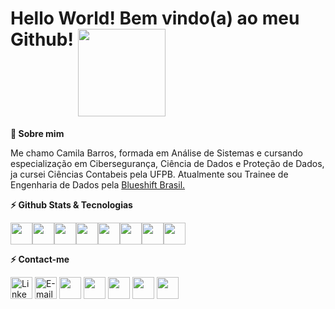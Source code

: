<div align='left'><h1>Hello World! Bem vindo(a) ao meu Github!   <img align="top" width="140" src="https://media.giphy.com/media/FNBvO1cg4G2DkZE3fa/giphy.gif"></h1></div>


<div><p><summary><b>🤙 Sobre mim</b></summary></p>
<p>Me chamo Camila Barros, formada em Análise de Sistemas e cursando especialização em Cibersegurança, Ciência de Dados e Proteção de Dados, ja cursei Ciências Contabeis pela UFPB. Atualmente sou Trainee de Engenharia de Dados pela <a href="https://blueshift.com.br/" target="_blank">Blueshift Brasil.</a></br>
                                                                                                                           
</div>
<div><p><summary><b>⚡ Github Stats & Tecnologias</b></summary></p>
</p></div><p>
<img width="35px" src="https://cdn-icons-png.flaticon.com/128/873/873107.png"/><img width="35px" src="https://cdn-icons-png.flaticon.com/128/2772/2772128.png"/><img width="35px" src="https://cdn-icons-png.flaticon.com/128/1822/1822899.png"/><img width="35px" src="https://cdn-icons-png.flaticon.com/128/5968/5968292.png"/><img width="35px" src="https://cdn-icons-png.flaticon.com/128/5968/5968322.png"/><img width="35px" src="https://user-images.githubusercontent.com/12401985/69677784-80bec400-1082-11ea-89b2-b2120eb84676.png"/><img width="35px" src="https://cdn-icons-png.flaticon.com/128/888/888859.png"/><img width="35px" src="https://cdn-icons-png.flaticon.com/128/888/888847.png"/></p>


</div>
<div><p><summary><b>⚡ Contact-me </b></summary></p>
</p></div><p>
<a href= "https://www.linkedin.com/in/camilabsfreire/">
<img width="35px" alt="LinkedIn" src="https://cdn-icons-png.flaticon.com/512/145/145807.png"/></a>
<a href="mailto:camilabsfreire@gmail.com">
<img alt="E-mail" width="35px" src="https://cdn-icons-png.flaticon.com/128/270/270021.png"/></a>
<a href="https://web.dio.me/users/camilabsfreire?tab=achievements"><img width="35px" src="https://christyschott.github.io/portfolio.github.io/assets/img/about/7.png"/></a>
<a href="https://discord.gg/23txqxe9HZ"><img width="35px" src="https://cdn.iconscout.com/icon/free/png-256/discord-3691244-3073764.png"/></a>
<a href= "https://pt.stackoverflow.com/users/244762/mila-freire"><img width="35px" src="https://icons-for-free.com/iconfiles/png/512/media+social+square+stackoverflow+icon-1320185557326369004.png"/></a>
<a href= "https://cursos.alura.com.br/user/camilabsfreire/fullCertificate/8a52a98ac4f0017c250f3f7f1af7f5f4"><img width="35px" src="https://is5-ssl.mzstatic.com/image/thumb/Purple116/v4/f0/fa/e8/f0fae8d6-5189-1093-887a-f81565eefa79/source/60x60bb.jpg"/></a>
<a href="https://wakatime.com/@MilaFreire"><img width="35px" src="https://avatars.githubusercontent.com/u/4814844?s=280&v=4"/></a>

</div>




